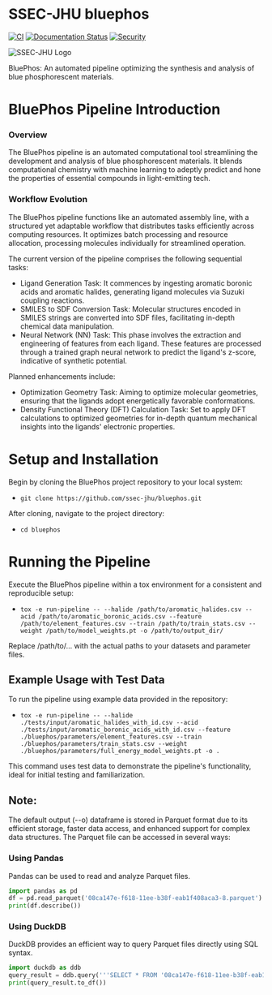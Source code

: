 # SSEC-JHU bluephos

[![CI](https://github.com/ssec-jhu/bluephos/actions/workflows/ci.yml/badge.svg)](https://github.com/ssec-jhu/bluephos/actions/workflows/ci.yml)
[![Documentation Status](https://readthedocs.org/projects/ssec-jhu-bluephos/badge/?version=latest)](https://ssec-jhu-bluephos.readthedocs.io/en/latest/?badge=latest)
[![Security](https://github.com/ssec-jhu/bluephos/actions/workflows/security.yml/badge.svg)](https://github.com/ssec-jhu/bluephos/actions/workflows/security.yml)
<!---[![DOI](https://zenodo.org/badge/<insert_ID_number>.svg)](https://zenodo.org/badge/latestdoi/<insert_ID_number>) --->


![SSEC-JHU Logo](docs/_static/SSEC_logo_horiz_blue_1152x263.png)

BluePhos: An automated pipeline optimizing the synthesis and analysis of blue phosphorescent materials.

# BluePhos Pipeline Introduction

### Overview

The BluePhos pipeline is an automated computational tool streamlining the development and analysis of blue phosphorescent materials. It blends computational chemistry with machine learning to adeptly predict and hone the properties of essential compounds in light-emitting tech.

### Workflow Evolution

The BluePhos pipeline functions like an automated assembly line, with a structured yet adaptable workflow that distributes tasks efficiently across computing resources. It optimizes batch processing and resource allocation, processing molecules individually for streamlined operation.

The current version of the pipeline comprises the following sequential tasks:

* Ligand Generation Task: It commences by ingesting aromatic boronic acids and aromatic halides, generating ligand molecules via Suzuki coupling reactions.
* SMILES to SDF Conversion Task: Molecular structures encoded in SMILES strings are converted into SDF files, facilitating in-depth chemical data manipulation.
* Neural Network (NN) Task: This phase involves the extraction and engineering of features from each ligand. These features are processed through a trained graph neural network to predict the ligand's z-score, indicative of synthetic potential.

Planned enhancements include:

* Optimization Geometry Task: Aiming to optimize molecular geometries, ensuring that the ligands adopt energetically favorable conformations.
* Density Functional Theory (DFT) Calculation Task: Set to apply DFT calculations to optimized geometries for in-depth quantum mechanical insights into the ligands' electronic properties.

# Setup and Installation

Begin by cloning the BluePhos project repository to your local system:
* ``git clone https://github.com/ssec-jhu/bluephos.git`` 


After cloning, navigate to the project directory:
* ``cd bluephos``

# Running the Pipeline
Execute the BluePhos pipeline within a tox environment for a consistent and reproducible setup:

* ``tox -e run-pipeline -- --halide /path/to/aromatic_halides.csv --acid /path/to/aromatic_boronic_acids.csv --feature /path/to/element_features.csv --train /path/to/train_stats.csv --weight /path/to/model_weights.pt -o /path/to/output_dir/``

Replace /path/to/... with the actual paths to your datasets and parameter files.


## Example Usage with Test Data
To run the pipeline using example data provided in the repository:

* ``tox -e run-pipeline -- --halide ./tests/input/aromatic_halides_with_id.csv --acid ./tests/input/aromatic_boronic_acids_with_id.csv --feature ./bluephos/parameters/element_features.csv --train ./bluephos/parameters/train_stats.csv --weight ./bluephos/parameters/full_energy_model_weights.pt -o .``

This command uses test data to demonstrate the pipeline's functionality, ideal for initial testing and familiarization.

## Note:
The default output (--o) dataframe is stored in Parquet format due to its efficient storage, faster data access, and enhanced support for complex data structures. The Parquet file can be accessed in several ways:
### Using Pandas 
Pandas can be used to read and analyze Parquet files.
```py
import pandas as pd
df = pd.read_parquet('08ca147e-f618-11ee-b38f-eab1f408aca3-8.parquet')
print(df.describe())
```
### Using DuckDB
DuckDB provides an efficient way to query Parquet files directly using SQL syntax.
```py
import duckdb as ddb
query_result = ddb.query('''SELECT * FROM '08ca147e-f618-11ee-b38f-eab1f408aca3-8.parquet' LIMIT 10''')
print(query_result.to_df())
```





